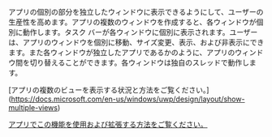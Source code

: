﻿アプリの個別の部分を独立したウィンドウに表示できるようにして、ユーザーの生産性を高めます。アプリの複数のウィンドウを作成すると、各ウィンドウが個別に動作します。タスク バーが各ウィンドウに個別に表示されます。ユーザーは、アプリのウィンドウを個別に移動、サイズ変更、表示、および非表示にできます。また各ウィンドウが独立したアプリであるかのように、アプリのウィンドウ間を切り替えることができます。各ウィンドウは独自のスレッドで動作します。

[アプリの複数のビューを表示する状況と方法をご覧ください。] (https://docs.microsoft.com/en-us/windows/uwp/design/layout/show-multiple-views)

[アプリでこの機能を使用および拡張する方法をご覧ください。](https://github.com/Microsoft/WindowsTemplateStudio/blob/dev/docs/features/multiple-views.md)
